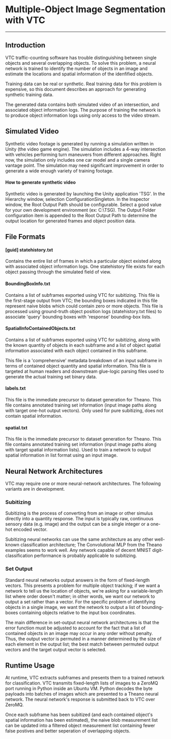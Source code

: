 # Multiple-Object Image Segmentation with VTC
---

## Introduction
VTC traffic-counting software has trouble distinguishing between single objects and several overlapping objects. To solve this problem, a neural network is trained to identify the number of objects in an image and estimate the locations and spatial information of the idenfified objects.

Training data can be real or synthetic. Real training data for this problem is expensive, so this document describes an approach for generating synthetic training data.

The generated data contains both simulated video of an intersection, and associated object information logs. The purpose of training the network is to produce object information logs using only access to the video stream.

## Simulated Video
Synthetic video footage is generated by running a simulation written in Unity (the video game engine). The simulation includes a 4-way intersection with vehicles performing turn maneuvers from different approaches. Right now, the simulation only includes one car model and a single camera vantage point. The simulation may need significant improvement in order to generate a wide enough variety of training footage.

#### How to generate synthetic video
Synthetic video is generated by launching the Unity application 'TSG'. In the Hierarchy window, selection ConfigurationSingleton. In the Inspector window, the Root Output Path should be configurable. Select a good value for your own development environment (ex: C:\TSG). The Output Folder configuration item is appended to the Root Output Path to determine the output location for generated frames and object position data.

## File Formats
#### [guid] statehistory.txt
Contains the entire list of frames in which a particular object existed along with associated object information logs. One statehistory file exists for each object passing through the simulated field of view.

#### BoundingBoxInfo.txt
Contains a list of subframes exported using VTC for subitizing. This file is the first-stage output from VTC; the bounding boxes indicated in this file represent naive blobs which could contain zero or more objects. This file is processed using ground-truth object position logs (statehistory.txt files) to associate 'query' bounding boxes with 'response' bounding-box lists.

#### SpatialInfoContainedObjects.txt
Contains a list of subframes exported using VTC for subitizing, along with the known quantity of objects in each subframe and a list of object spatial information associated with each object contained in this subframe.

This file is a 'comprehensive' metadata breakdown of an input subframe in terms of contained object quantity and spatial information. This file is targeted at human readers and downstream glue-logic parsing files used to generate the actual training set binary data.

#### labels.txt
This file is the immediate precursor to dataset generation for Theano. This file contains annotated training set information (input image paths along with target one-hot output vectors). Only used for pure subitizing, does not contain spatial information.

#### spatial.txt
This file is the immediate precursor to dataset generation for Theano. This file contains annotated training set information (input image paths along with target spatial information lists). Used to train a network to output spatial information in list format using an input image.

## Neural Network Architectures
VTC may require one or more neural-network architectures. The following variants are in development.

### Subitizing
Subitizing is the process of converting from an image or other simulus directly into a quantity response. The input is typically raw, continuous sensory data (e.g. image) and the output can be a single integer or a one-hot encoded vector.

Subitizing neural networks can use the same architecture as any other well-known classification architecture; The Convolutional MLP  from the Theano examples seems to work well. Any network capable of decent MNIST digit-classification performance is probably applicable to subitizing.

### Set Output
Standard neural networks output answers in the form of fixed-length vectors. This presents a problem for multiple object tracking; if we want a network to tell us the location of objects, we're asking for a variable-length list where order doesn't matter; in other words, we want our network to output a set rather than a vector. For the specific problem of identifying objects in a single image, we want the network to output a list of bounding-boxes containing objects relative to the input box coordinates.

The main difference in set-output neural network architectures is that the error function must be adjusted to account for the fact that a list of contained objects in an image may occur in any order without penalty. Thus, the output vector is permuted in a manner determined by the size of each element in the output list; the best match between permuted output vectors and the target output vector is selected.

## Runtime Usage
At runtime, VTC extracts subframes and presents them to a trained network for classification. VTC transmits fixed-length lists of images to a ZeroMQ port running in Python inside an Ubuntu VM. Python decodes the byte payloads into batches of images which are presented to a Theano neural network. The neural network's response is submitted back to VTC over ZeroMQ.

Once each subframe has been subitized (and each contained object's spatial information has been estimated), the naive blob measurement list can be updated into a filtered object measurement list containing fewer false postives and better seperation of overlapping objects.
